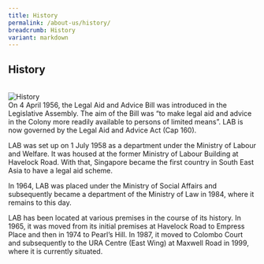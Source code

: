 ```yaml
---
title: History
permalink: /about-us/history/
breadcrumb: History
variant: markdown
---
```

## History

<div class="image">
    <br><img src="/images/1399988168555.jpg" title="History" alt="History">
</div>
On 4 April 1956, the Legal Aid and Advice Bill was introduced in the Legislative Assembly. The aim of the Bill was “to make legal aid and advice in the Colony more readily available to persons of limited means”. LAB is now governed by the Legal Aid and Advice Act (Cap 160). <br>

LAB was set up on 1 July 1958 as a department under the Ministry of Labour and Welfare. It was housed at the former Ministry of Labour Building at Havelock Road. With that, Singapore became the first country in South East Asia to have a legal aid scheme.<br>

In 1964, LAB was placed under the Ministry of Social Affairs and subsequently became a department of the Ministry of Law in 1984, where it remains to this day.<br>

LAB has been located at various premises in the course of its history. In 1965, it was moved from its initial premises at Havelock Road to Empress Place and then in 1974 to Pearl’s Hill. In 1987, it moved to Colombo Court and subsequently to the URA Centre (East Wing) at Maxwell Road in 1999, where it is currently situated. <br>
